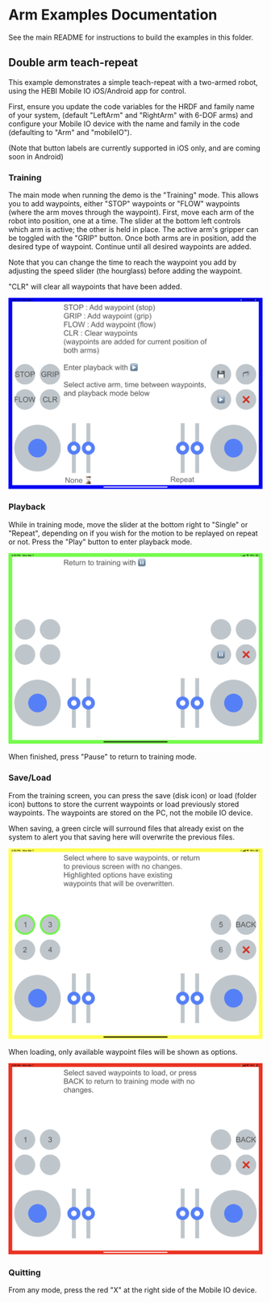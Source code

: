 # Arm Examples Documentation

See the main README for instructions to build the examples in this folder.

## Double arm teach-repeat

This example demonstrates a simple teach-repeat with a two-armed robot, using the HEBI Mobile IO iOS/Android app for control.

First, ensure you update the code variables for the HRDF and family name of your system, (default "LeftArm" and "RightArm" with 6-DOF arms) and configure your Mobile IO device with the name and family in the code (defaulting to "Arm" and "mobileIO").

(Note that button labels are currently supported in iOS only, and are coming soon in Android)

### Training

The main mode when running the demo is the "Training" mode. This allows you to add waypoints, either "STOP" waypoints or "FLOW" waypoints (where the arm moves through the waypoint).  First, move each arm of the robot into position, one at a time.  The slider at the bottom left controls which arm is active; the other is held in place.  The active arm's gripper can be toggled with the "GRIP" button. Once both arms are in position, add the desired type of waypoint.  Continue until all desired waypoints are added.

Note that you can change the time to reach the waypoint you add by adjusting the speed slider (the hourglass) before adding the waypoint.

"CLR" will clear all waypoints that have been added.

![Training Mode](img/double_arm_train.png)

### Playback

While in training mode, move the slider at the bottom right to "Single" or "Repeat", depending on if you wish for the motion to be replayed on repeat or not.  Press the "Play" button to enter playback mode.

![Playback Mode](img/double_arm_playback.png)

When finished, press "Pause" to return to training mode.

### Save/Load

From the training screen, you can press the save (disk icon) or load (folder icon) buttons to store the current waypoints or load previously stored waypoints.  The waypoints are stored on the PC, not the mobile IO device.

When saving, a green circle will surround files that already exist on the system to alert you that saving here will overwrite the previous files.

![Saving](img/double_arm_save.png)

When loading, only available waypoint files will be shown as options.

![Loading](img/double_arm_load.png)

### Quitting

From any mode, press the red "X" at the right side of the Mobile IO device.  

